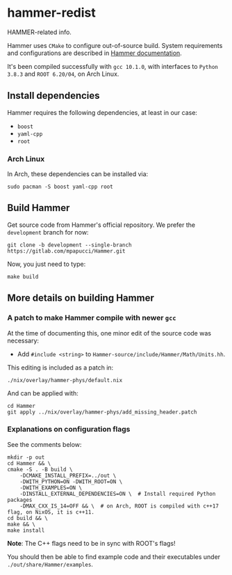 # hammer-redist
HAMMER-related info.

Hammer uses `CMake` to configure out-of-source build. System requirements and
configurations are described in [Hammer documentation](https://hammer.physics.lbl.gov/readme.html).

It's been compiled successfully with `gcc 10.1.0`, with interfaces to `Python
3.8.3` and `ROOT 6.20/04`, on Arch Linux.


## Install dependencies
Hammer requires the following dependencies, at least in our case:

- `boost`
- `yaml-cpp`
- `root`

### Arch Linux
In Arch, these dependencies can be installed via:

```
sudo pacman -S boost yaml-cpp root
```


## Build Hammer
Get source code from Hammer's official repository. We prefer the `development`
branch for now:
```
git clone -b development --single-branch https://gitlab.com/mpapucci/Hammer.git
```

Now, you just need to type:
```
make build
```


## More details on building Hammer

### A patch to make Hammer compile with newer `gcc`
At the time of documenting this, one minor edit of the source code was
necessary:

- Add `#include <string>` to `Hammer-source/include/Hammer/Math/Units.hh`.

This editing is included as a patch in:
```
./nix/overlay/hammer-phys/default.nix
```

And can be applied with:
```
cd Hammer
git apply ../nix/overlay/hammer-phys/add_missing_header.patch
```

### Explanations on configuration flags
See the comments below:

```
mkdir -p out
cd Hammer && \
cmake -S . -B build \
	-DCMAKE_INSTALL_PREFIX=../out \
	-DWITH_PYTHON=ON -DWITH_ROOT=ON \
	-DWITH_EXAMPLES=ON \
	-DINSTALL_EXTERNAL_DEPENDENCIES=ON \  # Install required Python packages
	-DMAX_CXX_IS_14=OFF && \  # on Arch, ROOT is compiled with c++17 flag, on NixOS, it is c++11.
cd build && \
make && \
make install
```

**Note**: The C++ flags need to be in sync with ROOT's flags!

You should then be able to find example code and their executables under
`./out/share/Hammer/examples`.
